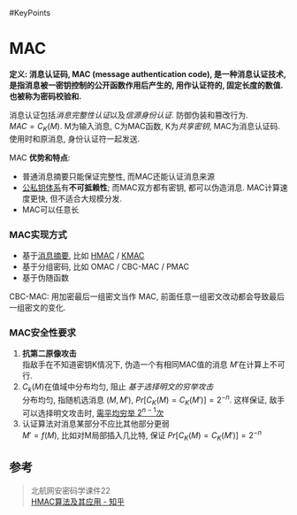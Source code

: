 #KeyPoints

# MAC

**定义: 消息认证码, MAC (message authentication code), 是一种消息认证技术, 是指消息被一密钥控制的公开函数作用后产生的, 用作认证符的, 固定长度的数值. 也被称为密码校验和.**  

消息认证包括*消息完整性认证*以及*信源身份认证*. 防御伪装和篡改行为.  
$MAC=C_{K}(M)$. M为输入消息, C为MAC函数, K为*共享密钥*, MAC为消息认证码. 使用时和原消息, 身份认证符一起发送.

MAC **优势和特点**:  
- 普通消息摘要只能保证完整性, 而MAC还能认证消息来源
- [公私钥体系](../../公钥密码/RSA/RSA-签名.md)有**不可抵赖性**; 而MAC双方都有密钥, 都可以伪造消息. MAC计算速度更快, 但不适合大规模分发.
- MAC可以任意长

### MAC实现方式

- 基于[消息摘要](../消息摘要.md), 比如 [HMAC](HMAC.md) / [KMAC](KMAC.md)
- 基于分组密码, 比如 OMAC / CBC-MAC / PMAC
- 基于伪随函数

CBC-MAC: 用加密最后一组密文当作 MAC, 前面任意一组密文改动都会导致最后一组密文的变化.

### MAC安全性要求

1. **抗第二原像攻击**  
指敌手在不知道密钥K情况下, 伪造一个有相同MAC值的消息 $M'$在计算上不可行.
1. $C_{k}(M)$在值域中分布均匀, 阻止 *基于选择明文的穷举攻击*  
分布均匀, 指随机选消息 $(M, M')$, $Pr[C_{K}(M)=C_{K}(M')]=2^{-n}$. 这样保证, 敌手可以选择明文攻击时, [需平均穷举 $2^{n-1}$次](../生日攻击.md)
1. 认证算法对消息某部分不应比其他部分更弱  
$M'=f(M)$, 比如对M局部插入几比特, 保证 $Pr[C_{K}(M)=C_{K}(M')]=2^{-n}$

## 参考
> 北航网安密码学课件22  
> [HMAC算法及其应用 - 知乎](https://zhuanlan.zhihu.com/p/136590049)  